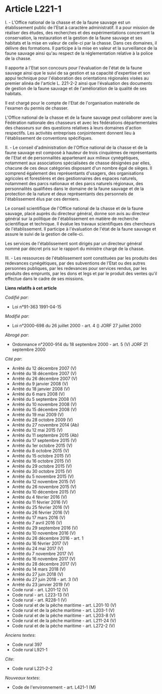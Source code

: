 # Article L221-1

I. - L'Office national de la chasse et de la faune sauvage est un établissement public de l'Etat à caractère administratif.
Il a pour mission de réaliser des études, des recherches et des expérimentations concernant la conservation, la restauration
et la gestion de la faune sauvage et ses habitats et la mise en valeur de celle-ci par la chasse. Dans ces domaines, il
délivre des formations. Il participe à la mise en valeur et la surveillance de la faune sauvage ainsi qu'au respect de la
réglementation relative à la police de la chasse.

Il apporte à l'Etat son concours pour l'évaluation de l'état de la faune sauvage ainsi que le suivi de sa gestion et sa
capacité d'expertise et son appui technique pour l'élaboration des orientations régionales visées au premier alinéa de
l'article L. 221-2-2 ainsi que l'évaluation des documents de gestion de la faune sauvage et de l'amélioration de la qualité
de ses habitats.

Il est chargé pour le compte de l'Etat de l'organisation matérielle de l'examen du permis de chasser.

L'Office national de la chasse et de la faune sauvage peut collaborer avec la Fédération nationale des chasseurs et avec les
fédérations départementales des chasseurs sur des questions relatives à leurs domaines d'action respectifs. Les activités
entreprises conjointement donnent lieu à l'établissement de conventions spécifiques.

II. - Le conseil d'administration de l'Office national de la chasse et de la faune sauvage est composé à hauteur de trois
cinquièmes de représentants de l'Etat et de personnalités appartenant aux milieux cynégétiques, notamment aux associations
spécialisées de chasse désignées par elles, chacune de ces deux catégories disposant d'un nombre égal de sièges. Il comprend
également des représentants d'usagers, des organisations agricoles et forestières et des gestionnaires des espaces naturels,
notamment des parcs nationaux et des parcs naturels régionaux, des personnalités qualifiées dans le domaine de la faune
sauvage et de la protection de la nature et deux représentants des personnels de l'établissement élus par ces derniers.

Le conseil scientifique de l'Office national de la chasse et de la faune sauvage, placé auprès du directeur général, donne
son avis au directeur général sur la politique de l'établissement en matière de recherche scientifique et technique. Il
évalue les travaux scientifiques des chercheurs de l'établissement. Il participe à l'évaluation de l'état de la faune sauvage
et assure le suivi de la gestion de celle-ci.

Les services de l'établissement sont dirigés par un directeur général nommé par décret pris sur le rapport du ministre chargé
de la chasse.

III. - Les ressources de l'établissement sont constituées par les produits des redevances cynégétiques, par des subventions
de l'Etat ou des autres personnes publiques, par les redevances pour services rendus, par les produits des emprunts, par les
dons et legs et par le produit des ventes qu'il effectue dans le cadre de ses missions.

**Liens relatifs à cet article**

_Codifié par_:

  - Loi n°91-363 1991-04-15

_Modifié par_:

  - Loi n°2000-698 du 26 juillet 2000 - art. 4 () JORF 27 juillet 2000

_Abrogé par_:

  - Ordonnance n°2000-914 du 18 septembre 2000 - art. 5 (V) JORF 21 septembre 2000

_Cité par_:

  - Arrêté du 12 décembre 2007 (V)
  - Arrêté du 18 décembre 2007 (V)
  - Arrêté du 26 décembre 2007 (V)
  - Arrêté du 9 janvier 2008 (V)
  - Arrêté du 18 janvier 2008 (V)
  - Arrêté du 6 mars 2008 (V)
  - Arrêté du 5 septembre 2008 (V)
  - Arrêté du 10 novembre 2008 (V)
  - Arrêté du 15 décembre 2008 (V)
  - Arrêté du 19 mai 2009 (V)
  - Arrêté du 28 octobre 2009 (V)
  - Arrêté du 27 novembre 2014 (Ab)
  - Arrêté du 12 mai 2015 (V)
  - Arrêté du 11 septembre 2015 (Ab)
  - Arrêté du 17 septembre 2015 (V)
  - Arrêté du 1er octobre 2015 (V)
  - Arrêté du 8 octobre 2015 (V)
  - Arrêté du 15 octobre 2015 (V)
  - Arrêté du 16 octobre 2015 (V)
  - Arrêté du 29 octobre 2015 (V)
  - Arrêté du 30 octobre 2015 (V)
  - Arrêté du 5 novembre 2015 (V)
  - Arrêté du 12 novembre 2015 (V)
  - Arrêté du 26 novembre 2015 (V)
  - Arrêté du 10 décembre 2015 (V)
  - Arrêté du 4 février 2016 (V)
  - Arrêté du 11 février 2016 (V)
  - Arrêté du 25 février 2016 (V)
  - Arrêté du 26 février 2016 (V)
  - Arrêté du 17 mars 2016 (V)
  - Arrêté du 7 avril 2016 (V)
  - Arrêté du 29 septembre 2016 (V)
  - Arrêté du 10 novembre 2016 (V)
  - Arrêté du 26 décembre 2016 - art. 1
  - Arrêté du 16 février 2017 (V)
  - Arrêté du 24 mai 2017 (V)
  - Arrêté du 7 novembre 2017 (V)
  - Arrêté du 16 novembre 2017 (V)
  - Arrêté du 28 décembre 2017 (V)
  - Arrêté du 14 mars 2018 (V)
  - Arrêté du 27 juin 2018 (V)
  - Arrêté du 27 juin 2018 - art. 3 (V)
  - Arrêté du 23 janvier 2019 (V)
  - Code rural - art. L201-12 (V)
  - Code rural - art. L223-13 (V)
  - Code rural - art. R228-1 (V)
  - Code rural et de la pêche maritime - art. L201-10 (V)
  - Code rural et de la pêche maritime - art. L203-1 (V)
  - Code rural et de la pêche maritime - art. L203-8 (V)
  - Code rural et de la pêche maritime - art. L211-24 (V)
  - Code rural et de la pêche maritime - art. L272-2 (V)

_Anciens textes_:

  - Code rural 397
  - Code rural L921-1

_Cite_:

  - Code rural L221-2-2

_Nouveaux textes_:

  - Code de l'environnement - art. L421-1 (M)
